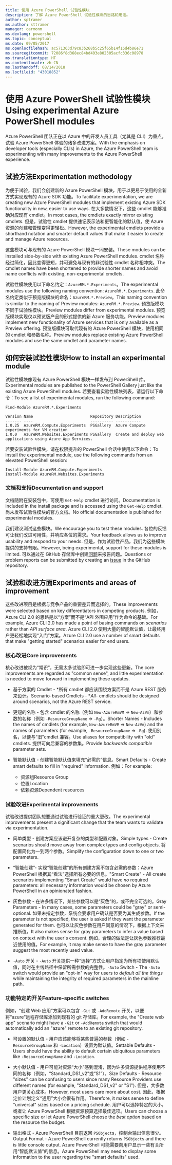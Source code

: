 ```yaml
---
title: 使用 Azure PowerShell 试验性模块
description: 了解 Azure PowerShell 试验性模块的思路和用法。
author: sptramer
ms.author: sttramer
manager: carmonm
ms.devlang: powershell
ms.topic: conceptual
ms.date: 09/05/2017
ms.openlocfilehash: ac571363d79c83b268b5c25f65b14f16d4b86e71
ms.sourcegitcommit: 72086f8d368ec84bd403e802305acfc336c08978
ms.translationtype: HT
ms.contentlocale: zh-CN
ms.lasthandoff: 08/14/2018
ms.locfileid: "43018852"
---
```

# <a name="using-experimental-azure-powershell-modules"></a><span data-ttu-id="8d4b2-103">使用 Azure PowerShell 试验性模块</span><span class="sxs-lookup"><span data-stu-id="8d4b2-103">Using experimental Azure PowerShell modules</span></span>

<span data-ttu-id="8d4b2-104">Azure PowerShell 团队正在以 Azure 中的开发人员工具（尤其是 CLI）为重点，试验 Azure PowerShell 体验的诸多改进方案。</span><span class="sxs-lookup"><span data-stu-id="8d4b2-104">With the emphasis on developer tools (especially CLIs) in Azure, the Azure PowerShell team is experimenting with many improvements to the Azure PowerShell experience.</span></span>

## <a name="experimentation-methodology"></a><span data-ttu-id="8d4b2-105">试验方法</span><span class="sxs-lookup"><span data-stu-id="8d4b2-105">Experimentation methodology</span></span>

<span data-ttu-id="8d4b2-106">为便于试验，我们会创建新的 Azure PowerShell 模块，用于以更易于使用的全新方式实现现有的 Azure SDK 功能。</span><span class="sxs-lookup"><span data-stu-id="8d4b2-106">To facilitate experimentation, we are creating new Azure PowerShell modules that implement existing Azure SDK functionality in new, easier to use ways.</span></span> <span data-ttu-id="8d4b2-107">在大多数情况下，这些 cmdlet 能够准确对应现有 cmdlet。</span><span class="sxs-lookup"><span data-stu-id="8d4b2-107">In most cases, the cmdlets exactly mirror existing cmdlets.</span></span> <span data-ttu-id="8d4b2-108">但是，试验性 cmdlet 提供速记表示法和更智能化的默认值，使 Azure 资源的创建和管理变得更轻松。</span><span class="sxs-lookup"><span data-stu-id="8d4b2-108">However, the experimental cmdlets provide a shorthand notation and smarter default values that make it easier to create and manage Azure resources.</span></span>

<span data-ttu-id="8d4b2-109">这些模块可与现有的 Azure PowerShell 模块一同安装。</span><span class="sxs-lookup"><span data-stu-id="8d4b2-109">These modules can be installed side-by-side with existing Azure PowerShell modules.</span></span> <span data-ttu-id="8d4b2-110">cmdlet 名称经过简化，因此变得更短，并可避免与现有的非试验性 cmdlet 名称相冲突。</span><span class="sxs-lookup"><span data-stu-id="8d4b2-110">The cmdlet names have been shortened to provide shorter names and avoid name conflicts with existing, non-experimental cmdlets.</span></span>

<span data-ttu-id="8d4b2-111">试验性模块使用以下命名约定：`AzureRM.*.Experiments`。</span><span class="sxs-lookup"><span data-stu-id="8d4b2-111">The experimental modules use the following naming convention: `AzureRM.*.Experiments`.</span></span> <span data-ttu-id="8d4b2-112">此命名约定类似于预览版模块的命名：`AzureRM.*.Preview`。</span><span class="sxs-lookup"><span data-stu-id="8d4b2-112">This naming convention is similar to the naming of Preview modules: `AzureRM.*.Preview`.</span></span> <span data-ttu-id="8d4b2-113">预览版模块不同于试验性模块。</span><span class="sxs-lookup"><span data-stu-id="8d4b2-113">Preview modules differ from experimental modules.</span></span> <span data-ttu-id="8d4b2-114">预览版模块实现仅以预览版产品的形式提供的新 Azure 服务功能。</span><span class="sxs-lookup"><span data-stu-id="8d4b2-114">Preview modules implement new functionality of Azure services that is only available as a Preview offering.</span></span> <span data-ttu-id="8d4b2-115">预览版模块可取代现有的 Azure PowerShell 模块，使用相同的 cmdlet 和参数名称。</span><span class="sxs-lookup"><span data-stu-id="8d4b2-115">Preview modules replace existing Azure PowerShell modules and use the same cmdlet and parameter names.</span></span>

## <a name="how-to-install-an-experimental-module"></a><span data-ttu-id="8d4b2-116">如何安装试验性模块</span><span class="sxs-lookup"><span data-stu-id="8d4b2-116">How to install an experimental module</span></span>

<span data-ttu-id="8d4b2-117">试验性模块像现有 Azure PowerShell 模块一样发布到 PowerShell 库。</span><span class="sxs-lookup"><span data-stu-id="8d4b2-117">Experimental modules are published to the PowerShell Gallery just like the existing Azure PowerShell modules.</span></span> <span data-ttu-id="8d4b2-118">若要查看实验性模块列表，请运行以下命令：</span><span class="sxs-lookup"><span data-stu-id="8d4b2-118">To see a list of experimental modules, run the following command:</span></span>

```azurepowershell-interactive
Find-Module AzureRM.*.Experiments
```

```output
Version Name                         Repository Description
------- ----                         ---------- -----------
1.0.25  AzureRM.Compute.Experiments  PSGallery  Azure Compute experiments for VM creation
1.0.0   AzureRM.Websites.Experiments PSGallery  Create and deploy web applications using Azure App Services.
```

<span data-ttu-id="8d4b2-119">若要安装试验性模块，请在权限提升的 PowerShell 会话中使用以下命令：</span><span class="sxs-lookup"><span data-stu-id="8d4b2-119">To install the experimental module, use the following commands from an elevated PowerShell session:</span></span>

```azurepowershell-interactive
Install-Module AzureRM.Compute.Experiments
Install-Module AzureRM.Websites.Experiments
```

### <a name="documentation-and-support"></a><span data-ttu-id="8d4b2-120">文档和支持</span><span class="sxs-lookup"><span data-stu-id="8d4b2-120">Documentation and support</span></span>

<span data-ttu-id="8d4b2-121">文档随附在安装包中，可使用 `Get-Help` cmdlet 进行访问。</span><span class="sxs-lookup"><span data-stu-id="8d4b2-121">Documentation is included in the install package and is accessed using the `Get-Help` cmdlet.</span></span> <span data-ttu-id="8d4b2-122">尚未发布试验性模块的官方文档。</span><span class="sxs-lookup"><span data-stu-id="8d4b2-122">No official documentation is published for experimental modules.</span></span>

<span data-ttu-id="8d4b2-123">我们建议测试这些模块。</span><span class="sxs-lookup"><span data-stu-id="8d4b2-123">We encourage you to test these modules.</span></span> <span data-ttu-id="8d4b2-124">各位的反馈可让我们改进可用性，并响应各位的需求。</span><span class="sxs-lookup"><span data-stu-id="8d4b2-124">Your feedback allows us to improve usability and respond to your needs.</span></span> <span data-ttu-id="8d4b2-125">但是，作为试验性产品，我们为这些模块提供的支持有限。</span><span class="sxs-lookup"><span data-stu-id="8d4b2-125">However, being experimental, support for these modules is limited.</span></span> <span data-ttu-id="8d4b2-126">可以通过在 GitHub 存储库中创建[问题](https://github.com/Azure/azure-powershell/issues)来报告问题。</span><span class="sxs-lookup"><span data-stu-id="8d4b2-126">Questions or problem reports can be submitted by creating an [issue](https://github.com/Azure/azure-powershell/issues) in the GitHub repository.</span></span>

## <a name="experiments-and-areas-of-improvement"></a><span data-ttu-id="8d4b2-127">试验和改进方面</span><span class="sxs-lookup"><span data-stu-id="8d4b2-127">Experiments and areas of improvement</span></span>

<span data-ttu-id="8d4b2-128">这些改进项目是根据与竞争产品的重要差异而选择的。</span><span class="sxs-lookup"><span data-stu-id="8d4b2-128">These improvements were selected based on key differentiators in competing products.</span></span> <span data-ttu-id="8d4b2-129">例如，Azure CLI 2.0 的思路是以“方案”而不是“API 外围应用”作为命令的基础。</span><span class="sxs-lookup"><span data-stu-id="8d4b2-129">For example, Azure CLI 2.0 has made a point of basing commands on _scenarios_ rather than _API surface area_.</span></span>
<span data-ttu-id="8d4b2-130">Azure CLI 2.0 使用大量的智能默认值，让最终用户更轻松地实现“入门”方案。</span><span class="sxs-lookup"><span data-stu-id="8d4b2-130">Azure CLI 2.0 use a number of smart defaults that make "getting started" scenarios easier for end users.</span></span>

### <a name="core-improvements"></a><span data-ttu-id="8d4b2-131">核心改进</span><span class="sxs-lookup"><span data-stu-id="8d4b2-131">Core improvements</span></span>

<span data-ttu-id="8d4b2-132">核心改进被视为“常识”，无需太多试验即可进一步实现这些更新。</span><span class="sxs-lookup"><span data-stu-id="8d4b2-132">The core improvements are regarded as "common sense", and little experimentation is needed to move forward in implementing these updates.</span></span>

- <span data-ttu-id="8d4b2-133">基于方案的 Cmdlet - \*所有 cmdlet 都应该围绕方案而不是 Azure REST 服务来设计。</span><span class="sxs-lookup"><span data-stu-id="8d4b2-133">Scenario-based Cmdlets - \**All*- cmdlets should be designed around scenarios, not the Azure REST service.</span></span>

- <span data-ttu-id="8d4b2-134">更短的名称 - 包含 cmdlet 的名称（例如 `New-AzureRmVM` => `New-AzVm`）和参数的名称（例如 `-ResourceGroupName` => `-Rg`）。</span><span class="sxs-lookup"><span data-stu-id="8d4b2-134">Shorter Names - Includes the names of cmdlets (for example, `New-AzureRmVM` => `New-AzVm`) and the names of parameters (for example, `-ResourceGroupName` => `-Rg`).</span></span> <span data-ttu-id="8d4b2-135">使用别名，以便与“旧”cmdlet 兼容。</span><span class="sxs-lookup"><span data-stu-id="8d4b2-135">Use aliases for compatibility with "old" cmdlets.</span></span> <span data-ttu-id="8d4b2-136">提供可向后兼容的参数集。</span><span class="sxs-lookup"><span data-stu-id="8d4b2-136">Provide _backwards compatible_ parameter sets.</span></span>

- <span data-ttu-id="8d4b2-137">智能默认值 - 创建智能默认值来填充“必需的”信息。</span><span class="sxs-lookup"><span data-stu-id="8d4b2-137">Smart Defaults - Create smart defaults to fill in "required" information.</span></span> <span data-ttu-id="8d4b2-138">例如：</span><span class="sxs-lookup"><span data-stu-id="8d4b2-138">For example:</span></span>
  - <span data-ttu-id="8d4b2-139">资源组</span><span class="sxs-lookup"><span data-stu-id="8d4b2-139">Resource Group</span></span>
  - <span data-ttu-id="8d4b2-140">位置</span><span class="sxs-lookup"><span data-stu-id="8d4b2-140">Location</span></span>
  - <span data-ttu-id="8d4b2-141">依赖资源</span><span class="sxs-lookup"><span data-stu-id="8d4b2-141">Dependent resources</span></span>

### <a name="experimental-improvements"></a><span data-ttu-id="8d4b2-142">试验改进</span><span class="sxs-lookup"><span data-stu-id="8d4b2-142">Experimental improvements</span></span>

<span data-ttu-id="8d4b2-143">试验改进提供团队想要通过试验进行验证的重大更改。</span><span class="sxs-lookup"><span data-stu-id="8d4b2-143">The experimental improvements present a significant change that the team wants to validate via experimentation.</span></span>

- <span data-ttu-id="8d4b2-144">简单类型 - 创建方案应该避开复杂的类型和配置对象。</span><span class="sxs-lookup"><span data-stu-id="8d4b2-144">Simple types - Create scenarios should move away from complex types and config objects.</span></span> <span data-ttu-id="8d4b2-145">将配置简化为一到两个参数。</span><span class="sxs-lookup"><span data-stu-id="8d4b2-145">Simplify the configuration down to one or two parameters.</span></span>

- <span data-ttu-id="8d4b2-146">“智能创建”- 实现“智能创建”的所有创建方案不包含必需的参数：Azure PowerShell 根据其“看法”选择所有必要的信息。</span><span class="sxs-lookup"><span data-stu-id="8d4b2-146">"Smart Create" - All create scenarios implementing "Smart Create" would have _no_ required parameters: all necessary information would be chosen by Azure PowerShell in an opinionated fashion.</span></span>

- <span data-ttu-id="8d4b2-147">灰色参数 - 在许多情况下，某些参数可以是“灰色”的，或不完全可选的。</span><span class="sxs-lookup"><span data-stu-id="8d4b2-147">Gray Parameters - In many cases, some parameters could be "gray" or semi-optional.</span></span> <span data-ttu-id="8d4b2-148">如果未指定参数，系统会要求用户确认是否要为其生成参数。</span><span class="sxs-lookup"><span data-stu-id="8d4b2-148">If the parameter is not specified, the user is asked if they want the parameter generated for them.</span></span> <span data-ttu-id="8d4b2-149">也可以让灰色参数在用户同意的情况下，根据上下文来推断值。</span><span class="sxs-lookup"><span data-stu-id="8d4b2-149">It also makes sense for gray parameters to infer a value based on context with the user's consent.</span></span>
  <span data-ttu-id="8d4b2-150">例如，合理的做法是让灰色参数推荐最近使用的值。</span><span class="sxs-lookup"><span data-stu-id="8d4b2-150">For example, it may make sense to have the gray parameter suggest the most recently used value.</span></span>

- <span data-ttu-id="8d4b2-151">`-Auto` 开关 - `-Auto` 开关提供一种“选择”方式让用户指定为所有项使用默认值，同时在主线路径中保留所需参数的完整性。</span><span class="sxs-lookup"><span data-stu-id="8d4b2-151">`-Auto` Switch - The `-Auto` switch would provide an "opt-in" way for users to _default all the things_ while maintaining the integrity of required parameters in the mainline path.</span></span>

### <a name="feature-specific-switches"></a><span data-ttu-id="8d4b2-152">功能特定的开关</span><span class="sxs-lookup"><span data-stu-id="8d4b2-152">Feature-specific switches</span></span>

<span data-ttu-id="8d4b2-153">例如，“创建 Web 应用”方案可以包含 `-Git` 或 `-AddRemote` 开关，以便将“azure”远程存储库添加到现有的 git 存储库。</span><span class="sxs-lookup"><span data-stu-id="8d4b2-153">For example, the "Create web app" scenario might have a `-Git` or `-AddRemote` switch that would automatically add an "azure" remote to an existing git repository.</span></span>

- <span data-ttu-id="8d4b2-154">可设置的默认值 - 用户应该能够将某些普遍的参数（例如 `-ResourceGroupName` 和 `-Location`）设置为默认值。</span><span class="sxs-lookup"><span data-stu-id="8d4b2-154">Settable Defaults - Users should have the ability to default certain ubiquitous parameters like `-ResourceGroupName` and `-Location`.</span></span>

- <span data-ttu-id="8d4b2-155">大小默认值 - 用户可能对资源“大小”感到混淆，因为许多资源提供程序使用不同的名称（例如，“Standard\_DS1\_v2”或“S1”）。</span><span class="sxs-lookup"><span data-stu-id="8d4b2-155">Size Defaults - Resource "sizes" can be confusing to users since many Resource Providers use different names (for example, "Standard\_DS1\_v2" or "S1").</span></span> <span data-ttu-id="8d4b2-156">但是，大多数用户更关心成本。</span><span class="sxs-lookup"><span data-stu-id="8d4b2-156">However, most users care more about cost.</span></span> <span data-ttu-id="8d4b2-157">因此，根据定价计划定义“通用”大小会很有作用。</span><span class="sxs-lookup"><span data-stu-id="8d4b2-157">Therefore, it makes sense to define "universal" sizes based on a pricing schedule.</span></span> <span data-ttu-id="8d4b2-158">用户可以选择特定的大小，或者让 Azure PowerShell 根据资源预算选择最佳选项。</span><span class="sxs-lookup"><span data-stu-id="8d4b2-158">Users can choose a specific size or let Azure PowerShell choose the _best option_ based on the resource the budget.</span></span>

- <span data-ttu-id="8d4b2-159">输出格式 - Azure PowerShell 目前返回 `PSObject`s，控制台输出信息很少。</span><span class="sxs-lookup"><span data-stu-id="8d4b2-159">Output Format - Azure PowerShell currently returns `PSObject`s and there is little console output.</span></span> <span data-ttu-id="8d4b2-160">Azure PowerShell 可能需要向用户显示一些有关所用“智能默认值”的信息。</span><span class="sxs-lookup"><span data-stu-id="8d4b2-160">Azure PowerShell may need to display some information to the user regarding the "smart defaults" used.</span></span>
